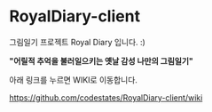 # RoyalDiary-client

그림일기 프로젝트 Royal Diary 입니다. :)

**"어릴적 추억을 불러일으키는 옛날 감성 나만의 그림일기"**

아래 링크를 누르면 WIKI로 이동합니다.

https://github.com/codestates/RoyalDiary-client/wiki
